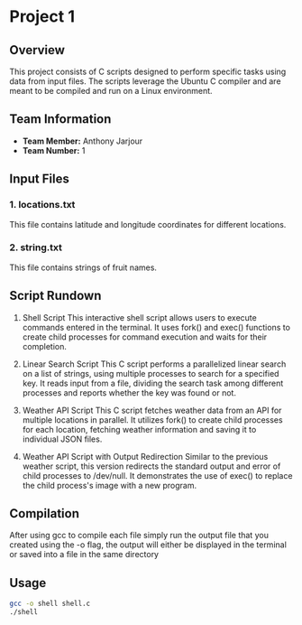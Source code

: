 # Project 1

## Overview

This project consists of C scripts designed to perform specific tasks using data from input files. The scripts leverage the Ubuntu C compiler and are meant to be compiled and run on a Linux environment.

## Team Information

- **Team Member:** Anthony Jarjour
- **Team Number:** 1

## Input Files

### 1. locations.txt

This file contains latitude and longitude coordinates for different locations.

### 2. string.txt

This file contains strings of fruit names.

## Script Rundown

1. Shell Script
This interactive shell script allows users to execute commands entered in the terminal. It uses fork() and exec() functions to create child processes for command execution and waits for their completion.

2. Linear Search Script
This C script performs a parallelized linear search on a list of strings, using multiple processes to search for a specified key. It reads input from a file, dividing the search task among different processes and reports whether the key was found or not.

3. Weather API Script
This C script fetches weather data from an API for multiple locations in parallel. It utilizes fork() to create child processes for each location, fetching weather information and saving it to individual JSON files.

4. Weather API Script with Output Redirection
Similar to the previous weather script, this version redirects the standard output and error of child processes to /dev/null. It demonstrates the use of exec() to replace the child process's image with a new program.

## Compilation 

After using gcc to compile each file simply run the output file that you created using the -o flag, the output will either be displayed in the terminal or saved into a file in the same directory

## Usage

```bash
gcc -o shell shell.c
./shell